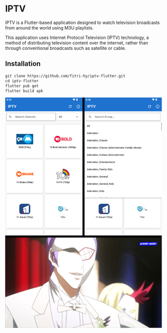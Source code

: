 # IPTV

IPTV is a Flutter-based application designed to watch television broadcasts from around the world using M3U playlists.

This application uses Internet Protocol Television (IPTV) technology, a method of distributing television content over the internet, rather than through conventional broadcasts such as satellite or cable.

## Installation

```
git clone https://github.com/fitri-hy/iptv-flutter.git
cd iptv-flutter
flutter pub get
flutter build apk
```

<img src="./SCREENSHOOT/ss.png" />
